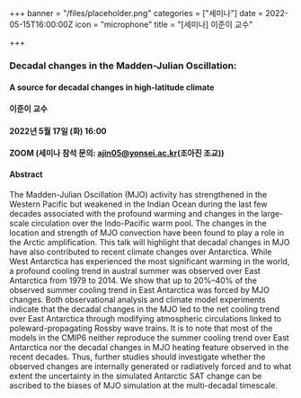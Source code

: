 +++
banner = "/files/placeholder.png"
categories = ["세미나"]
date = 2022-05-15T16:00:00Z
icon = "microphone"
title = "[세미나] 이준이 교수"

+++
### Decadal changes in the Madden-Julian Oscillation:

#### A source for decadal changes in high-latitude climate

#### 이준이 교수

#### 2022년 5월 17일 (화) 16:00

#### ZOOM (세미나 참석 문의: ajin05@yonsei.ac.kr(조아진 조교))

#### Abstract

   The Madden-Julian Oscillation (MJO) activity has strengthened in the Western Pacific but weakened in the Indian Ocean during the last few decades associated with the profound warming and changes in the large-scale circulation over the Indo-Pacific warm pool. The changes in the location and strength of MJO convection have been found to play a role in the Arctic amplification. This talk will highlight that decadal changes in MJO have also contributed to recent climate changes over Antarctica. While West Antarctica has experienced the most significant warming in the world, a profound cooling trend in austral summer was observed over East Antarctica from 1979 to 2014. We show that up to 20%–40% of the observed summer cooling trend in East Antarctica was forced by MJO changes. Both observational analysis and climate model experiments indicate that the decadal changes in the MJO led to the net cooling trend over East Antarctica through modifying atmospheric circulations linked to poleward-propagating Rossby wave trains. It is to note that most of the models in the CMIP6 neither reproduce the summer cooling trend over East Antarctica nor the decadal changes in MJO heating feature observed in the recent decades. Thus, further studies should investigate whether the observed changes are internally generated or radiatively forced and to what extent the uncertainty in the simulated Antarctic SAT change can be ascribed to the biases of MJO simulation at the multi-decadal timescale.
